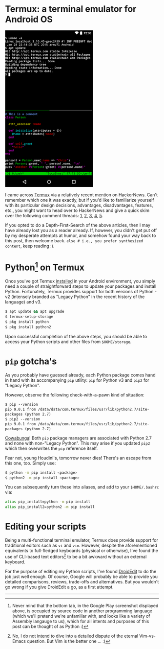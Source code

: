 
# Termux: a terminal emulator for Android OS

![Termux: a terminal emulator for Android OS](/uploads/linux/termux.png "Termux: a terminal emulator for Android OS")

I came across [Termux][termux] via a relatively recent mention on HackerNews. Can't remember which one it was exactly, but if you'd like to familiarize yourself with its particular design decisions,
advantages, disadvantages, features, etc., you might want to head over to HackerNews and give a quick skim over the following comment threads: [1][termux_hn_1], [2][termux_hn_2], [3][termux_hn_3], [4][termux_hn_4], [5][termux_hn_5].

If you opted to do a Depth-First-Search of the above articles, then I may have already lost you as a reader already. If, however, you didn't get put off by my desperate attempts at humor, and somehow found your way back to this post, then welcome back. `else # i.e., you prefer synthesized content`, keep reading :).

# Python[^google_play_screenshot] on Termux
Once you've got Termux [installed][termux_google_play] in your Android environment, you simply need a
couple of straightforward steps to update your packages and install Python. Fortunately, Termux provides support for both versions of Python - v2 (intensely branded as "Legacy Python" in the recent history of the language) and v3.

[^google_play_screenshot]: Never mind that the bottom tab, in the Google Play screenshot displayed above, is occupied by source code in another programming language (which we'll pretend we're unfamiliar with, and looks like a variety of Assembly langauge to us), which for all intents and purposes of this post can be thought of as Python :)

```bash
$ apt update && apt upgrade
$ termux-setup-storage
$ pkg install python
$ pkg install python2
```

Upon successful completion of the above steps, you should be able to access your Python scripts and
other files from `$HOME/storage`.

# `pip` gotcha's

As you probably have guessed already, each Python package comes hand in hand with its accompanying `pip` utility: `pip` for Python v3 and `pip2` for "Legacy Python".

However, observe the following check-with-a-pawn kind of situation:
```shell
$ pip --version
pip 9.0.1 from /data/data/com.termux/files/usr/lib/python2.7/site-packages (python 2.7)
$ pip2 --version
pip 9.0.1 from /data/data/com.termux/files/usr/lib/python2.7/site-packages (python 2.7)
```

[Cowabunga][cowabunga]! Both `pip` package managers are associated with Python 2.7 and none with
non-"Legacy Python". This may arise if you updated `pip2` which then overwrites the `pip` reference itself.

Fear not, young Houdini's, tomorrow never dies! There's an escape from this one, too. Simply use:
```bash
$ python -m pip install <package>
$ python2 -m pip install <package>
```

You can subsequently turn these into aliases, and add to your `$HOME/.bashrc` via:
```bash
alias pip_install=python -m pip install
alias pip_install2=python2 -m pip install
```

# Editing your scripts

Being a multi-functional terminal emulator, Termux does provide support for
traditional editors such as `vi` and `vim`. However, despite the aforementioned
equivalents to full-fledged keyboards (physical or otherwise), I've found the use
of CLI-based text editors[^vim_vs_emacs] to be a bit awkward without an external keyboard.

[^vim_vs_emacs]: No, I do not intend to dive into a detailed dispute of the eternal
Vim-vs-Emacs question. But Vim is the better one ... :)

For the purpose of editing my Python scripts, I've found [DroidEdit][droid_edit_google_play]
to do the job just well enough. Of course, Google will probably be able to provide you
detailed comparisons, reviews, trade-offs and alternatives. But you wouldn't go wrong if you give DroidEdit a go, as a first attempt.

[termux]: https://termux.com/
[termux_keyboard]: https://termux.com/touch-keyboard.html
[termux_storage]: https://termux.com/storage.html
[termux_google_play]: https://play.google.com/store/apps/details?id=com.termux
[termux_python]: https://wiki.termux.com/wiki/Python
[droid_edit_google_play]: https://play.google.com/store/apps/details?id=com.aor.droidedit
[termux_hn_1]: https://news.ycombinator.com/item?id=9905391
[termux_hn_2]: https://news.ycombinator.com/item?id=11572939
[termux_hn_3]: https://news.ycombinator.com/item?id=15529426
[termux_hn_4]: https://news.ycombinator.com/item?id=11570596
[termux_hn_5]: https://news.ycombinator.com/item?id=11459355
[cowabunga]: http://turtlepedia.wikia.com/wiki/Cowabunga_(catchphrase)

---

